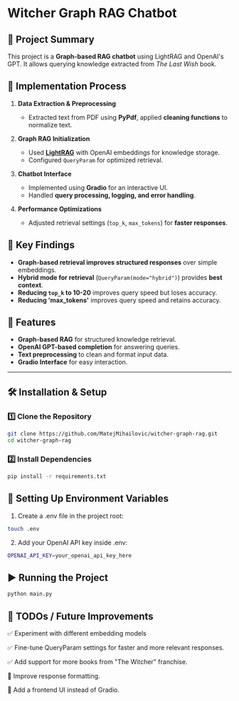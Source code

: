 # Witcher Graph RAG Chatbot

## 📌 Project Summary
This project is a **Graph-based RAG chatbot** using LightRAG and OpenAI's GPT. It allows querying knowledge extracted from *The Last Wish* book.

## 🚀 Implementation Process
1. **Data Extraction & Preprocessing**  
   - Extracted text from PDF using **PyPdf**, applied **cleaning functions** to normalize text.
   
2. **Graph RAG Initialization**  
   - Used **[LightRAG](https://github.com/HKUDS/LightRAG)** with OpenAI embeddings for knowledge storage.
   - Configured `QueryParam` for optimized retrieval.

3. **Chatbot Interface**  
   - Implemented using **Gradio** for an interactive UI.
   - Handled **query processing, logging, and error handling**.

4. **Performance Optimizations**  
   - Adjusted retrieval settings (`top_k`, `max_tokens`) for **faster responses**.

## 🧐 Key Findings
- **Graph-based retrieval improves structured responses** over simple embeddings.
- **Hybrid mode for retrieval** (`QueryParam(mode="hybrid")`) provides **best context**.
- **Reducing `top_k` to 10-20** improves query speed but loses accuracy.
- **Reducing 'max_tokens'** improves query speed and retains accuracy.

## 🚀 Features

- **Graph-based RAG** for structured knowledge retrieval.
- **OpenAI GPT-based completion** for answering queries.
- **Text preprocessing** to clean and format input data.
- **Gradio Interface** for easy interaction.

---

## 🛠️ **Installation & Setup**

### 1️⃣ **Clone the Repository**
```bash
git clone https://github.com/MatejMihailovic/witcher-graph-rag.git
cd witcher-graph-rag
```

### 2️⃣ **Install Dependencies**
```bash
pip install -r requirements.txt
```
## 🔑 Setting Up Environment Variables
1. Create a .env file in the project root:
```bash
touch .env
```
2. Add your OpenAI API key inside .env:
```bash
OPENAI_API_KEY=your_openai_api_key_here
```
## ▶️ Running the Project
```bash
python main.py
```

## 🎯 TODOs / Future Improvements
✅ Experiment with different embedding models

✅ Fine-tune QueryParam settings for faster and more relevant responses.

✅ Add support for more books from "The Witcher" franchise.

🔲 Improve response formatting.

🔲 Add a frontend UI instead of Gradio.
